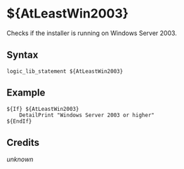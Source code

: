 # ${AtLeastWin2003}

Checks if the installer is running on Windows Server 2003.

## Syntax

    logic_lib_statement ${AtLeastWin2003}

## Example

    ${If} ${AtLeastWin2003}
        DetailPrint "Windows Server 2003 or higher"
    ${EndIf}

## Credits

*unknown*
